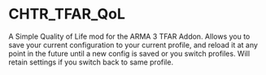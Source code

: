 # CHTR_TFAR_QoL
 A Simple Quality of Life mod for the ARMA 3 TFAR Addon. 
 Allows you to save your current configuration to your current profile, and reload it at any point in the future until a new config is saved or you switch profiles.
 Will retain settings if you switch back to same profile.